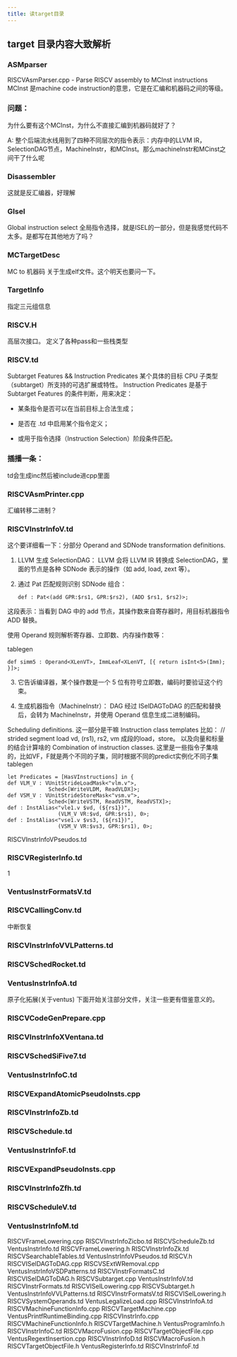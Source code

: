 ```yaml
---
title: 读target目录
---
```

## target 目录内容大致解析
### ASMparser 
RISCVAsmParser.cpp - Parse RISCV assembly to MCInst instructions
MCInst 是machine code instruction的意思，它是在汇编和机器码之间的等级。
### 问题：
为什么要有这个MCInst，为什么不直接汇编到机器码就好了？

A: 整个后端流水线用到了四种不同层次的指令表示：内存中的LLVM IR，SelectionDAG节点，MachineInstr，和MCInst。那么machineInstr和MCinst之间干了什么呢

### Disassembler
这就是反汇编器，好理解

### GIsel
Global instruction select 全局指令选择，就是ISEL的一部分，但是我感觉代码不太多。是都写在其他地方了吗？

### MCTargetDesc
MC to 机器码 关于生成elf文件。这个明天也要问一下。

### TargetInfo 
指定三元组信息

### RISCV.H
高层次接口。
定义了各种pass和一些栈类型

### RISCV.td
Subtarget Features && Instruction Predicates
某个具体的目标 CPU 子类型（subtarget）所支持的可选扩展或特性。
Instruction Predicates 是基于 Subtarget Features 的条件判断，用来决定：

- 某条指令是否可以在当前目标上合法生成；

- 是否在 .td 中启用某个指令定义；

- 或用于指令选择（Instruction Selection）阶段条件匹配。
### 插播一条：
td会生成inc然后被include进cpp里面

### RISCVAsmPrinter.cpp         
汇编转移二进制？
### RISCVInstrInfoV.td           
这个要详细看一下：分部分
Operand and SDNode transformation definitions.
1. LLVM 生成 SelectionDAG：
   LLVM 会将 LLVM IR 转换成 SelectionDAG，里面的节点是各种 SDNode 表示的操作（如 add, load, zext 等）。

2. 通过 Pat 匹配规则识别 SDNode 组合：

   ```tablegen
   def : Pat<(add GPR:$rs1, GPR:$rs2), (ADD $rs1, $rs2)>;
这段表示：当看到 DAG 中的 add 节点，其操作数来自寄存器时，用目标机器指令 ADD 替换。

使用 Operand 规则解析寄存器、立即数、内存操作数等：

tablegen
```
def simm5 : Operand<XLenVT>, ImmLeaf<XLenVT, [{ return isInt<5>(Imm); }]>;
```

3. 它告诉编译器，某个操作数是一个 5 位有符号立即数，编码时要验证这个约束。

4. 生成机器指令（MachineInstr）：
DAG 经过 ISelDAGToDAG 的匹配和替换后，会转为 MachineInstr，并使用 Operand 信息生成二进制编码。

Scheduling definitions.
这一部分是干嘛
Instruction class templates
比如：
// strided segment load vd, (rs1), rs2, vm
成段的load，store。
以及向量和标量的结合计算啥的
Combination of instruction classes.
这里是一些指令子集啥的，比如VF，F就是两个不同的子集，同时根据不同的predict实例化不同子集
tablegen
```
let Predicates = [HasVInstructions] in {
def VLM_V : VUnitStrideLoadMask<"vlm.v">,
             Sched<[WriteVLDM, ReadVLDX]>;
def VSM_V : VUnitStrideStoreMask<"vsm.v">,
             Sched<[WriteVSTM, ReadVSTM, ReadVSTX]>;
def : InstAlias<"vle1.v $vd, (${rs1})",
                (VLM_V VR:$vd, GPR:$rs1), 0>;
def : InstAlias<"vse1.v $vs3, (${rs1})",
                (VSM_V VR:$vs3, GPR:$rs1), 0>;

```
RISCVInstrInfoVPseudos.td
### RISCVRegisterInfo.td    
1           
### VentusInstrFormatsV.td
### RISCVCallingConv.td 
中断恢复
### RISCVInstrInfoVVLPatterns.td  
### RISCVSchedRocket.td                
### VentusInstrInfoA.td
原子化拓展(关于ventus)
下面开始关注部分文件，关注一些更有借鉴意义的。
### RISCVCodeGenPrepare.cpp

### RISCVInstrInfoXVentana.td   
### RISCVSchedSiFive7.td               
### VentusInstrInfoC.td
### RISCVExpandAtomicPseudoInsts.cpp
### RISCVInstrInfoZb.td           
### RISCVSchedule.td                 
### VentusInstrInfoF.td
### RISCVExpandPseudoInsts.cpp     
### RISCVInstrInfoZfh.td          
### RISCVScheduleV.td                  
### VentusInstrInfoM.td
RISCVFrameLowering.cpp            RISCVInstrInfoZicbo.td        RISCVScheduleZb.td                 VentusInstrInfo.td
RISCVFrameLowering.h              RISCVInstrInfoZk.td           RISCVSearchableTables.td           VentusInstrInfoVPseudos.td
RISCV.h                           RISCVISelDAGToDAG.cpp         RISCVSExtWRemoval.cpp              VentusInstrInfoVSDPatterns.td
RISCVInstrFormatsC.td             RISCVISelDAGToDAG.h           RISCVSubtarget.cpp                 VentusInstrInfoV.td
RISCVInstrFormats.td              RISCVISelLowering.cpp         RISCVSubtarget.h                   VentusInstrInfoVVLPatterns.td
RISCVInstrFormatsV.td             RISCVISelLowering.h           RISCVSystemOperands.td             VentusLegalizeLoad.cpp
RISCVInstrInfoA.td                RISCVMachineFunctionInfo.cpp  RISCVTargetMachine.cpp             VentusPrintfRuntimeBinding.cpp
RISCVInstrInfo.cpp                RISCVMachineFunctionInfo.h    RISCVTargetMachine.h               VentusProgramInfo.h
RISCVInstrInfoC.td                RISCVMacroFusion.cpp          RISCVTargetObjectFile.cpp          VentusRegextInsertion.cpp
RISCVInstrInfoD.td                RISCVMacroFusion.h            RISCVTargetObjectFile.h            VentusRegisterInfo.td
RISCVInstrInfoF.td 